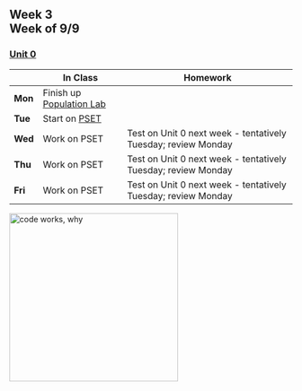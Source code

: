<meta http-equiv="refresh" content="300"/>

## Week 3<br>Week of 9/9

### [Unit 0](/apcsp/curriculum/0)

  |       |In Class               |Homework   |
  |-------|---------              |---------  |
  |**Mon**|Finish up [Population Lab](https://candib80.github.io/apcsp/curriculum/0/#practice-and-problems) | |
  |**Tue**|Start on [PSET](https://candib80.github.io/apcsp/curriculum/0/#practice-and-problems) | |
  |**Wed**|Work on PSET |Test on Unit 0 next week - tentatively Tuesday; review Monday |
  |**Thu**|Work on PSET |Test on Unit 0 next week - tentatively Tuesday; review Monday |
  |**Fri**|Work on PSET |Test on Unit 0 next week - tentatively Tuesday; review Monday |

<img src="https://pbs.twimg.com/media/DKAT7rLVoAAaqdV.jpg" alt="code works, why" height="300">